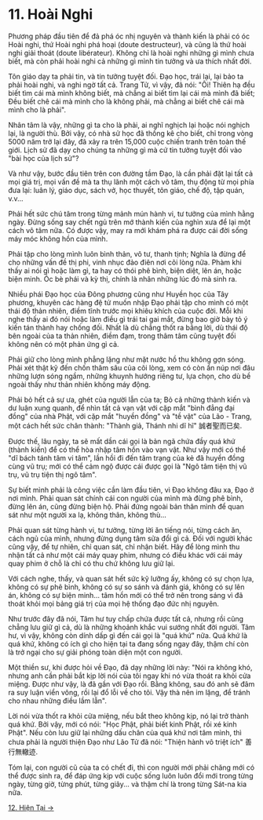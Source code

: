 # 11. Hoài Nghi

Phương pháp đầu tiên để đả phá óc nhị nguyên và thành kiến là phải có óc Hoài
nghi, thứ Hoài nghi phá hoại (doute destructeur), và cũng là thứ hoài nghi giải
thoát (doute libérateur). Không chỉ là hoài nghi những gì mình chưa biết, mà còn
phải hoài nghi cả những gì mình tin tưởng và ưa thích nhất đời.

Tôn giáo dạy ta phải tin, và tin tưởng tuyệt đối. Đạo học, trái lại, lại bảo ta
phải hoài nghi, và nghi ngờ tất cả. Trang Tử, vì vậy, đã nói: "Ôi! Thiên hạ đều
biết tìm cái mà mình không biết, mà chẳng ai biết tìm lại cái mà mình đã biết;
Đều biết chê cái mà mình cho là không phải, mà chẳng ai biết chê cái mà mình cho
là phải".

Nhân tâm là vậy, những gì ta cho là phải, ai nghĩ nghịch lại hoặc nói nghịch
lại, là người thù. Bởi vậy, có nhà sử học đã thống kê cho biết, chỉ trong vòng
5000 năm trở lại đây, đã xảy ra trên 15,000 cuộc chiến tranh trên toàn thế 
giới. Lịch sử đã dạy cho chúng ta những gì mà cứ tin tưởng tuyệt đối vào "bài 
học của lịch sử"?

Và như vậy, bước đầu tiên trên con đường tầm  Đạo, là cần phải đặt lại tất cả
mọi giá trị, mọi vấn đề mà ta thụ lãnh một cách vô tâm, thụ động từ mọi phía đưa
lại: luân lý, giáo dục, sách vở, học thuyết, tôn giáo, chế độ, tập quán, v.v...

Phải hết sức chú tâm trong từng mảnh mún hành vi, tư tưởng của mình hằng ngày.
Đừng sống say chết ngủ trên mớ thành kiến của nghìn xưa để lại một cách vô tâm
nữa. Có được vậy, may ra mới khám phá ra được cái đời sống máy móc không hồn của
mình.

Phải tập cho lòng mình luôn bình thản, vô tư, thanh tịnh; Nghĩa là đừng để cho
những vấn đề thị phi, vinh nhục đảo điên nơi cõi lòng nữa. Phàm khi thấy ai nói
gì hoặc làm gì, ta hay có thói phê bình, biện diệt, lên án, hoặc biện minh. Óc
bè phái và kỳ thị, chính là nhân những lúc đó mà sinh ra.

Nhiều phái Đạo học của Đông phương cũng như Huyền học của Tây phương, khuyên các
hàng đệ tử muốn nhập Đạo phải tập cho mình có một thái độ thản nhiên, điềm tĩnh
trước mọi khiêu khích của cuộc đời. Mỗi khi nghe thấy ai đó nói hoặc làm điều gì
trái tai gai mắt, đừng bao giờ bày tỏ ý kiến tán thành hay chống đối. Nhất là dù
chẳng thốt ra bằng lời, dù thái độ bên ngoài của ta thản nhiên, điềm đạm, trong
thâm tâm cũng tuyệt đối không nên có một phản ứng gì cả.

Phải giữ cho lòng mình phẳng lặng như mặt nước hồ thu không gợn sóng. Phải xét
thật kỹ đến chốn thâm sâu của cõi lòng, xem có còn ẩn núp nơi đâu những lượn
sóng ngầm, những khuynh hướng riêng tư, lựa chọn, cho dù bề ngoài thấy như thản
nhiên không máy động.

Phải bỏ hết cả sự ưa, ghét của người lẫn của ta; Bỏ cả những thành kiến và dư
luận xung quanh, để nhìn tất cả vạn vật với cặp mắt "bình đẳng đại đồng" của nhà
Phật, với cặp mắt "huyền đồng" và "tề vật" của Lão - Trang, một cách hết sức
chân thành: "Thành giả, Thánh nhi dĩ hĩ" 誠者聖而已矣.

Được thế, lâu ngày, ta sẽ mất dần cái gọi là bản ngã chứa đầy quá khứ (thành
kiến) để có thể hòa nhập tâm hồn vào vạn vật. Như vậy mới có thể "dĩ bách tánh
tâm vi tâm", lần hồi đi đến tâm trạng của kẻ đã huyền đồng cùng vũ trụ; mới có
thể cảm ngộ được cái được gọi là "Ngô tâm tiện thị vũ trụ, vũ trụ tiện thị ngô
tâm".

Sự biết mình phải là công việc cần làm đầu tiên, vì Đạo không đâu xa, Đạo ở nơi
mình. Phải quan sát chính cái con người của mình mà đừng phê bình, đừng lên án,
cũng đừng biện hộ. Phải đứng ngoài bản thân mình để quan sát như một người xa
lạ, không thân, không thù...

Phải quan sát từng hành vi, tư tưởng, từng lời ăn tiếng nói, từng cách ăn, cách
ngủ của mình, nhưng đừng dụng tâm sửa đổi gì cả. Đối với người khác cũng vậy, để
tự nhiên, chỉ quan sát, chỉ nhận biết. Hãy để lòng mình thu nhận tất cả như một
cái máy quay phim, nhưng có điều khác với cái máy quay phim ở chỗ là chỉ có thu
chứ không lưu giữ lại.

Với cách nghe, thấy, và quan sát hết sức kỹ lưỡng ấy, không có sự chọn lựa,
không có sự phê bình, không có sự so sánh và đánh giá, không có sự lên án, không
có sự biện minh... tâm hồn mới có thể trở nên trong sáng vì đã thoát khỏi mọi
bảng giá trị của mọi hệ thống đạo đức nhị nguyên.

Như trước đây đã nói, Tâm hư tuy chấp chứa được tất cả, nhưng rồi cũng chẳng lưu
giữ gì cả, dù là những khoảnh khắc vui sướng nhất đời người. Tâm hư, vì vậy,
không còn dính dấp gì đến cái gọi là "quá khứ" nữa. Quá khứ là quá khứ, không có
ích gì cho hiện tại ta đang sống ngay đây, thậm chí còn là trở ngại cho sự giải
phóng toàn diện một con người.

Một thiền sư, khi được hỏi về Đạo, đã dạy những lời này: "Nói ra không khó,
nhưng anh cần phải bắt kịp lời nói của tôi ngay khi nó vừa thoát ra khỏi cửa
miệng. Được như vậy, là đã gần với Đạo rồi. Bằng không, sau đó anh sẽ đâm ra suy
luận viển vông, rồi lại đổ lỗi về cho tôi. Vậy thà nên im lặng, để tránh cho
nhau những điều lầm lẫn".

Lời nói vừa thốt ra khỏi cửa miệng, nếu bắt theo không kịp, nó lại trở thành quá
khứ. Bởi vậy, mới có nói: "Học Phật, phải biết kinh Phật, rồi xé kinh Phật". Nếu
còn lưu giữ lại những dấu chân của quá khứ nơi tâm mình, thì chưa phải là người
thiện Đạo như Lão Tử đã nói: "Thiện hành vô triệt ích" 善行無轍迹.

Tóm lại, con người cũ của ta có chết đi, thì con người mới phải chăng mới có thể
được sinh ra, để đáp ứng kịp với cuộc sống luôn luôn đổi mới trong từng ngày,
từng giờ, từng phút, từng giây... và thậm chí là trong từng Sát-na kia nữa.

[12. Hiện Tại &rarr;](https://github.com/thaicuc/tinh-hoa-dao-hoc/blob/master/contents/12-hien-tai.md)
